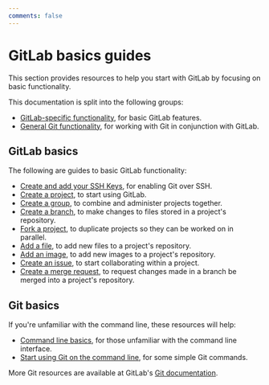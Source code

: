 ```yaml
---
comments: false
---
```


# GitLab basics guides

This section provides resources to help you start with GitLab by focusing on basic functionality.

This documentation is split into the following groups:

- [GitLab-specific functionality](#gitlab-basics), for basic GitLab features.
- [General Git functionality](#git-basics), for working with Git in conjunction with GitLab.

## GitLab basics

The following are guides to basic GitLab functionality:

- [Create and add your SSH Keys](create-your-ssh-keys.md), for enabling Git over SSH.
- [Create a project](create-project.md), to start using GitLab.
- [Create a group](../user/group/index.md#create-a-new-group), to combine and administer projects together.
- [Create a branch](create-branch.md), to make changes to files stored in a project's repository.
- [Fork a project](fork-project.md), to duplicate projects so they can be worked on in parallel.
- [Add a file](add-file.md), to add new files to a project's repository.
- [Add an image](add-image.md), to add new images to a project's repository.
- [Create an issue](../user/project/issues/create_new_issue.md), to start collaborating within a project.
- [Create a merge request](add-merge-request.md), to request changes made in a branch be merged into a project's repository.

## Git basics

If you're unfamiliar with the command line, these resources will help:

- [Command line basics](command-line-commands.md), for those unfamiliar with the command line interface.
- [Start using Git on the command line](start-using-git.md), for some simple Git commands.

More Git resources are available at GitLab's [Git documentation](../topics/git/index.md).
